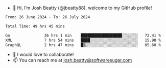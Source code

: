 - 👋 Hi, I’m Josh Beatty (@jbeatty88), welcome to my GitHub profile!

<!--START_SECTION:waka-->

```txt
From: 26 June 2024 - To: 26 July 2024

Total Time: 49 hrs 45 mins

Go               36 hrs 1 min    ██████████████████░░░░░░░   72.41 %
XML              7 hrs 54 mins   ████░░░░░░░░░░░░░░░░░░░░░   15.90 %
GraphQL          2 hrs 47 mins   █▒░░░░░░░░░░░░░░░░░░░░░░░   05.60 %
```

<!--END_SECTION:waka-->

- 💞️ I would love to collaborate!
- 📫 You can reach me at josh.beatty@softwaresugar.com

<!---
jbeatty88/jbeatty88 is a ✨ special ✨ repository because its `README.md` (this file) appears on your GitHub profile.
You can click the Preview link to take a look at your changes.
--->
